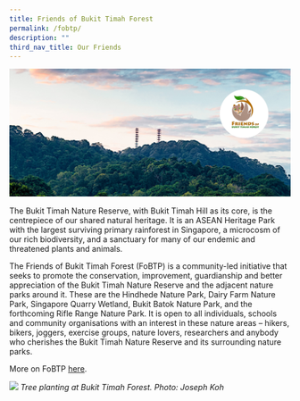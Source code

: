 ```yaml
---
title: Friends of Bukit Timah Forest
permalink: /fobtp/
description: ""
third_nav_title: Our Friends
---
```

![Alt text for image on Isomer site](/images/Friends%20of%20BTF.jpg)

The Bukit Timah Nature Reserve, with Bukit Timah Hill as its core, is the centrepiece of our shared natural heritage. It is an ASEAN Heritage Park with the largest surviving primary rainforest in Singapore, a microcosm of our rich biodiversity, and a sanctuary for many of our endemic and threatened plants and animals.

The Friends of Bukit Timah Forest (FoBTP) is a community-led initiative that seeks to promote the conservation, improvement, guardianship and better appreciation of the Bukit Timah Nature Reserve and the adjacent nature parks around it. These are the Hindhede Nature Park, Dairy Farm Nature Park, Singapore Quarry Wetland, Bukit Batok Nature Park, and the forthcoming Rifle Range Nature Park.
It is open to all individuals, schools and community organisations with an interest in these nature areas – hikers, bikers, joggers, exercise groups, nature lovers, researchers and anybody who cherishes the Bukit Timah Nature Reserve and its surrounding nature parks.

More on FoBTP [here](https://www.facebook.com/groups/356074428137285/).

![](/images/bobtf_1901160934im2c0770_treeplanting_josephkoh.jpg)
*Tree planting at Bukit Timah Forest. Photo: Joseph Koh*